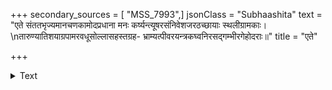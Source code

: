 +++
secondary_sources = [ "MSS_7993",]
jsonClass = "Subhaashita"
text = "एते संततभृज्यमानचणकामोदप्रधाना मनः कर्ष्यन्त्यूषरसंनिवेशजरठच्छायाः स्थलीग्रामकाः।  \nतारुण्यातिशयाग्रपामरवधूसोल्लासहस्तग्रह- भ्राम्यत्पीवरयन्त्रकघ्वनिरसद्गम्भीरगेहोदराः॥"
title = "एते"

+++

<details><summary>Text</summary>

एते संततभृज्यमानचणकामोदप्रधाना मनः कर्ष्यन्त्यूषरसंनिवेशजरठच्छायाः स्थलीग्रामकाः।  
तारुण्यातिशयाग्रपामरवधूसोल्लासहस्तग्रह- भ्राम्यत्पीवरयन्त्रकघ्वनिरसद्गम्भीरगेहोदराः॥
</details>
